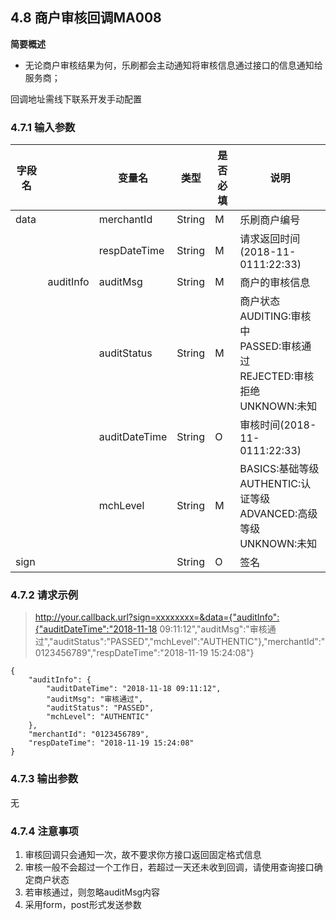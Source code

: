 ## 4.8 商户审核回调MA008 ##
**简要概述**
- 无论商户审核结果为何，乐刷都会主动通知将审核信息通过接口的信息通知给服务商；

回调地址需线下联系开发手动配置
### 4.7.1 输入参数 ###
|字段名||变量名|类型|是否必填|说明|
|---|---|---|---|---|---|
|data||merchantId|String|M|乐刷商户编号|
|||respDateTime|String|M|请求返回时间(2018-11-0111:22:33)|
||auditInfo|auditMsg|String|M|商户的审核信息|
|||auditStatus|String|M|商户状态<br>AUDITING:审核中<br>PASSED:审核通过<br>REJECTED:审核拒绝<br>UNKNOWN:未知|
|||auditDateTime|String|O|审核时间(2018-11-0111:22:33)|
|||mchLevel|String|M|BASICS:基础等级<br>AUTHENTIC:认证等级<br>ADVANCED:高级等级<br>UNKNOWN:未知|
|sign|||String|O|签名|

### 4.7.2 请求示例 ###
>http://your.callback.url?sign=xxxxxxxx=&data={"auditInfo":{"auditDateTime":"2018-11-18 09:11:12","auditMsg":"审核通过","auditStatus":"PASSED","mchLevel":"AUTHENTIC"},"merchantId":"0123456789","respDateTime":"2018-11-19 15:24:08"}

```
{
    "auditInfo": {
        "auditDateTime": "2018-11-18 09:11:12",
        "auditMsg": "审核通过",
        "auditStatus": "PASSED",
        "mchLevel": "AUTHENTIC"
    },
    "merchantId": "0123456789",
    "respDateTime": "2018-11-19 15:24:08"
}
```

### 4.7.3 输出参数 ###
无

### 4.7.4 注意事项 ###
1. 审核回调只会通知一次，故不要求你方接口返回固定格式信息
2. 审核一般不会超过一个工作日，若超过一天还未收到回调，请使用查询接口确定商户状态
3. 若审核通过，则忽略auditMsg内容
4. 采用form，post形式发送参数
